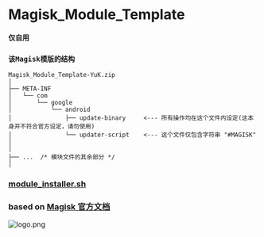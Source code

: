 # Magisk_Module_Template

**仅自用**

### `该Magisk模版的结构`
```
Magisk_Module_Template-YuK.zip
│
├── META-INF
│   └── com
│       └── google
│           └── android
│               ├── update-binary     <--- 所有操作均在这个文件内设定(这本身并不符合官方设定，请勿使用)
│               └── updater-script    <--- 这个文件仅包含字符串 "#MAGISK"
│
│
├── ...  /* 模块文件的其余部分 */
│
```
### [module_installer.sh](https://github.com/topjohnwu/Magisk/blob/master/scripts/module_installer.sh)
### based on [Magisk 官方文档](https://topjohnwu.github.io/Magisk/guides.html)
![logo.png](https://cdn.jsdelivr.net/gh/topjohnwu/Magisk@master/docs/images/logo.png)
